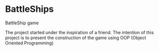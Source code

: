 # BattleShips
BattleShip game

The project started under the inspiration of a friend.
The intention of this project is to present the construction of the game using OOP (Object Oriented Programming)

